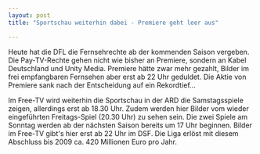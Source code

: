 ```yaml
---
layout: post
title: "Sportschau weiterhin dabei - Premiere geht leer aus"

---
```


Heute hat die DFL die Fernsehrechte ab der kommenden Saison vergeben. Die Pay-TV-Rechte gehen nicht wie bisher an Premiere, sondern an Kabel Deutschland und Unity Media. Premiere hätte zwar mehr gezahlt, Bilder im frei empfangbaren Fernsehen aber erst ab 22 Uhr geduldet. Die Aktie von Premiere sank nach der Entscheidung auf ein Rekordtief...

Im Free-TV wird weiterhin die Sportschau in der ARD die Samstagsspiele zeigen, allerdings erst ab 18.30 Uhr. Zudem werden hier Bilder vom wieder eingeführten Freitags-Spiel (20.30 Uhr) zu sehen sein. Die zwei Spiele am Sonntag werden ab der nächsten Saison bereits um 17 Uhr beginnen. Bilder im Free-TV gibt's hier erst ab 22 Uhr im DSF. Die Liga erlöst mit diesem Abschluss bis 2009 ca. 420 Millionen Euro pro Jahr.

